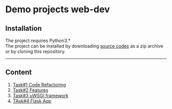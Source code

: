 # Demo projects web-dev
## Installation
The project requires Python3.*<br>
The project can be installed by downloading [source codes](https://github.com/aozerets/web-dev/releases/) 
as a zip archive or by cloning this repository.
***
## Content
1. [Task#1 Code Refactoring](src/refactoring/refactoring.md)
2. [Task#2 Features](src/statistics/statistics.md)
3. [Task#3 uWSGI framework](src/uwsgi/uwsgi.md)
4. [TAsk#4 Flask App](src/flask_app/flask_app.md)